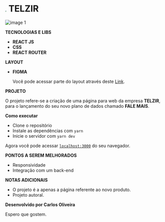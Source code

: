 
# <img src="C:\Users\carlo\Desktop\Teste_vizir\testevizir\public\favicon.png" style="zoom:25%;" />   TELZIR

![image 1](https://user-images.githubusercontent.com/50087300/113649005-06358980-9664-11eb-9464-6ae0d67228b4.png)



**TECNOLOGIAS E LIBS**

- **REACT JS**
- **CSS**
- **REACT ROUTER**

**LAYOUT**

- **FIGMA**

  Você pode acessar parte do layout através deste <a href="https://www.figma.com/file/uSyqr3i6T3VPVrj7lTomuS/Untitled?node-id=34%3A16" target="__blank">Link</a>.

**PROJETO**

O projeto refere-se a criação de uma página para web da empresa **TELZIR**, para o lançamento do seu novo plano de dados chamado **FALE MAIS**.

**Como executar**

- Clone o repositório
- Instale as dependências com `yarn`
- Inicie o servidor com `yarn dev`

Agora você pode acessar [`localhost:3000`](http://localhost:3000/) do seu navegador.

**PONTOS A SEREM MELHORADOS**

- Responsividade
- Integração com um back-end

**NOTAS ADICIONAIS**

- O projeto é a apenas a página referente ao novo produto.
- Projeto autoral.



**Desenvolvido por Carlos Oliveira** 

Espero que gostem.


